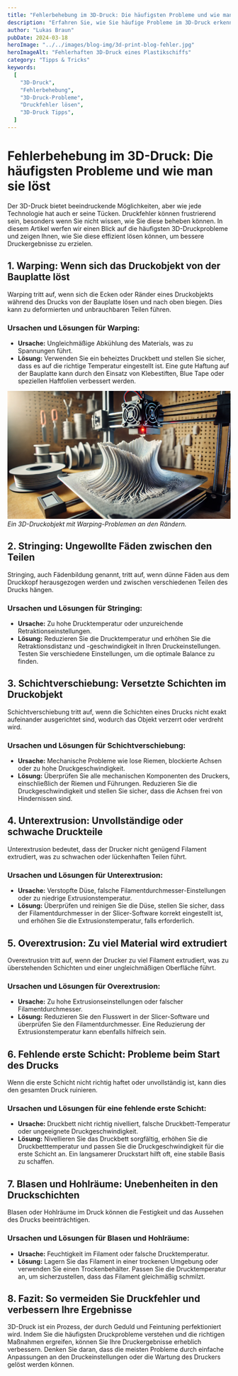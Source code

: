 ```yaml
---
title: "Fehlerbehebung im 3D-Druck: Die häufigsten Probleme und wie man sie löst"
description: "Erfahren Sie, wie Sie häufige Probleme im 3D-Druck erkennen und beheben können. Dieser Leitfaden bietet praktische Lösungen für typische Fehler und hilft Ihnen, bessere Druckergebnisse zu erzielen."
author: "Lukas Braun"
pubDate: 2024-03-18
heroImage: "../../images/blog-img/3d-print-blog-fehler.jpg"
heroImageAlt: "Fehlerhaften 3D-Druck eines Plastikschiffs"
category: "Tipps & Tricks"
keywords:
  [
    "3D-Druck",
    "Fehlerbehebung",
    "3D-Druck-Probleme",
    "Druckfehler lösen",
    "3D-Druck Tipps",
  ]
---
```


# Fehlerbehebung im 3D-Druck: Die häufigsten Probleme und wie man sie löst

Der 3D-Druck bietet beeindruckende Möglichkeiten, aber wie jede Technologie hat auch er seine Tücken. Druckfehler können frustrierend sein, besonders wenn Sie nicht wissen, wie Sie diese beheben können. In diesem Artikel werfen wir einen Blick auf die häufigsten 3D-Druckprobleme und zeigen Ihnen, wie Sie diese effizient lösen können, um bessere Druckergebnisse zu erzielen.

## 1. Warping: Wenn sich das Druckobjekt von der Bauplatte löst

Warping tritt auf, wenn sich die Ecken oder Ränder eines Druckobjekts während des Drucks von der Bauplatte lösen und nach oben biegen. Dies kann zu deformierten und unbrauchbaren Teilen führen.

### Ursachen und Lösungen für Warping:

- **Ursache:** Ungleichmäßige Abkühlung des Materials, was zu Spannungen führt.
- **Lösung:** Verwenden Sie ein beheiztes Druckbett und stellen Sie sicher, dass es auf die richtige Temperatur eingestellt ist. Eine gute Haftung auf der Bauplatte kann durch den Einsatz von Klebestiften, Blue Tape oder speziellen Haftfolien verbessert werden.

![Beispiel eines Warping-Problems auf einem 3D-Drucker](../../images/blog-img/3d-print-warping.webp)
_Ein 3D-Druckobjekt mit Warping-Problemen an den Rändern._

## 2. Stringing: Ungewollte Fäden zwischen den Teilen

Stringing, auch Fädenbildung genannt, tritt auf, wenn dünne Fäden aus dem Druckkopf herausgezogen werden und zwischen verschiedenen Teilen des Drucks hängen.

### Ursachen und Lösungen für Stringing:

- **Ursache:** Zu hohe Drucktemperatur oder unzureichende Retraktionseinstellungen.
- **Lösung:** Reduzieren Sie die Drucktemperatur und erhöhen Sie die Retraktionsdistanz und -geschwindigkeit in Ihren Druckeinstellungen. Testen Sie verschiedene Einstellungen, um die optimale Balance zu finden.

## 3. Schichtverschiebung: Versetzte Schichten im Druckobjekt

Schichtverschiebung tritt auf, wenn die Schichten eines Drucks nicht exakt aufeinander ausgerichtet sind, wodurch das Objekt verzerrt oder verdreht wird.

### Ursachen und Lösungen für Schichtverschiebung:

- **Ursache:** Mechanische Probleme wie lose Riemen, blockierte Achsen oder zu hohe Druckgeschwindigkeit.
- **Lösung:** Überprüfen Sie alle mechanischen Komponenten des Druckers, einschließlich der Riemen und Führungen. Reduzieren Sie die Druckgeschwindigkeit und stellen Sie sicher, dass die Achsen frei von Hindernissen sind.

## 4. Unterextrusion: Unvollständige oder schwache Druckteile

Unterextrusion bedeutet, dass der Drucker nicht genügend Filament extrudiert, was zu schwachen oder lückenhaften Teilen führt.

### Ursachen und Lösungen für Unterextrusion:

- **Ursache:** Verstopfte Düse, falsche Filamentdurchmesser-Einstellungen oder zu niedrige Extrusionstemperatur.
- **Lösung:** Überprüfen und reinigen Sie die Düse, stellen Sie sicher, dass der Filamentdurchmesser in der Slicer-Software korrekt eingestellt ist, und erhöhen Sie die Extrusionstemperatur, falls erforderlich.

## 5. Overextrusion: Zu viel Material wird extrudiert

Overextrusion tritt auf, wenn der Drucker zu viel Filament extrudiert, was zu überstehenden Schichten und einer ungleichmäßigen Oberfläche führt.

### Ursachen und Lösungen für Overextrusion:

- **Ursache:** Zu hohe Extrusionseinstellungen oder falscher Filamentdurchmesser.
- **Lösung:** Reduzieren Sie den Flusswert in der Slicer-Software und überprüfen Sie den Filamentdurchmesser. Eine Reduzierung der Extrusionstemperatur kann ebenfalls hilfreich sein.

## 6. Fehlende erste Schicht: Probleme beim Start des Drucks

Wenn die erste Schicht nicht richtig haftet oder unvollständig ist, kann dies den gesamten Druck ruinieren.

### Ursachen und Lösungen für eine fehlende erste Schicht:

- **Ursache:** Druckbett nicht richtig nivelliert, falsche Druckbett-Temperatur oder ungeeignete Druckgeschwindigkeit.
- **Lösung:** Nivellieren Sie das Druckbett sorgfältig, erhöhen Sie die Druckbetttemperatur und passen Sie die Druckgeschwindigkeit für die erste Schicht an. Ein langsamerer Druckstart hilft oft, eine stabile Basis zu schaffen.

## 7. Blasen und Hohlräume: Unebenheiten in den Druckschichten

Blasen oder Hohlräume im Druck können die Festigkeit und das Aussehen des Drucks beeinträchtigen.

### Ursachen und Lösungen für Blasen und Hohlräume:

- **Ursache:** Feuchtigkeit im Filament oder falsche Drucktemperatur.
- **Lösung:** Lagern Sie das Filament in einer trockenen Umgebung oder verwenden Sie einen Trockenbehälter. Passen Sie die Drucktemperatur an, um sicherzustellen, dass das Filament gleichmäßig schmilzt.

## 8. Fazit: So vermeiden Sie Druckfehler und verbessern Ihre Ergebnisse

3D-Druck ist ein Prozess, der durch Geduld und Feintuning perfektioniert wird. Indem Sie die häufigsten Druckprobleme verstehen und die richtigen Maßnahmen ergreifen, können Sie Ihre Druckergebnisse erheblich verbessern. Denken Sie daran, dass die meisten Probleme durch einfache Anpassungen an den Druckeinstellungen oder die Wartung des Druckers gelöst werden können.
